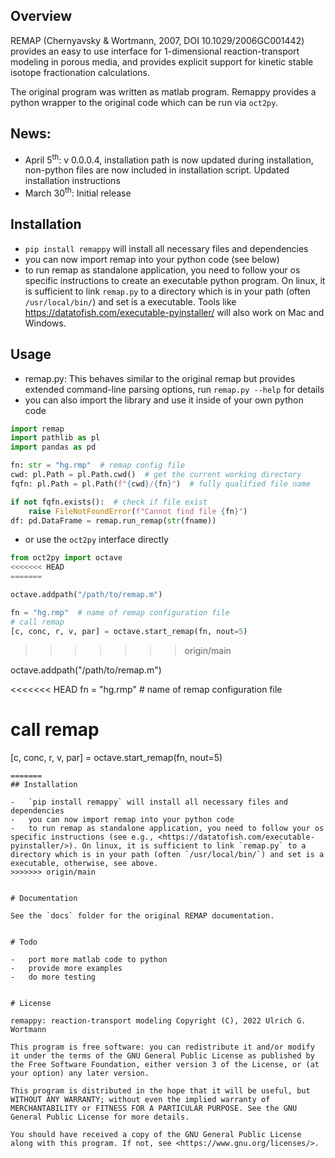 ## Overview

REMAP (Chernyavsky & Wortmann, 2007, DOI 10.1029/2006GC001442) provides an easy to use interface for 1-dimensional reaction-transport modeling in porous media, and provides explicit support for kinetic stable isotope fractionation calculations.

The original program was written as matlab program. Remappy provides a python wrapper to the original code which can be run via `oct2py`.


## News:

-   April 5<sup>th</sup>: v 0.0.0.4, installation path is now updated during installation, non-python files are now included in installation script. Updated installation instructions
-   March 30<sup>th</sup>: Initial release


## Installation

-   `pip install remappy` will install all necessary files and dependencies
-   you can now import remap into your python code (see below)
-   to run remap as standalone application, you need to follow your os specific instructions to create an executable python program. On linux, it is sufficient to link `remap.py` to a directory which is in your path (often `/usr/local/bin/`) and set is a executable. Tools like <https://datatofish.com/executable-pyinstaller/> will also work on Mac and Windows.


## Usage

-   remap.py: This behaves similar to the original remap but provides extended command-line parsing options, run `remap.py --help` for details
-   you can also import the library and use it inside of your own python code

```python
import remap
import pathlib as pl
import pandas as pd

fn: str = "hg.rmp"  # remap config file
cwd: pl.Path = pl.Path.cwd()  # get the current working directory
fqfn: pl.Path = pl.Path(f"{cwd}/{fn}")  # fully qualified file name

if not fqfn.exists():  # check if file exist
    raise FileNotFoundError(f"Cannot find file {fn}")
df: pd.DataFrame = remap.run_remap(str(fname))
```

-   or use the `oct2py` interface directly

```python
from oct2py import octave
<<<<<<< HEAD
=======

octave.addpath("/path/to/remap.m")

fn = "hg.rmp"  # name of remap configuration file
# call remap
[c, conc, r, v, par] = octave.start_remap(fn, nout=5)
```
>>>>>>> origin/main

octave.addpath("/path/to/remap.m")

<<<<<<< HEAD
fn = "hg.rmp"  # name of remap configuration file
# call remap
[c, conc, r, v, par] = octave.start_remap(fn, nout=5)
```
=======
## Installation

-   `pip install remappy` will install all necessary files and dependencies
-   you can now import remap into your python code
-   to run remap as standalone application, you need to follow your os specific instructions (see e.g., <https://datatofish.com/executable-pyinstaller/>). On linux, it is sufficient to link `remap.py` to a directory which is in your path (often `/usr/local/bin/`) and set is a executable, otherwise, see above.
>>>>>>> origin/main


# Documentation

See the `docs` folder for the original REMAP documentation.


# Todo

-   port more matlab code to python
-   provide more examples
-   do more testing


# License

remappy: reaction-transport modeling Copyright (C), 2022 Ulrich G. Wortmann

This program is free software: you can redistribute it and/or modify it under the terms of the GNU General Public License as published by the Free Software Foundation, either version 3 of the License, or (at your option) any later version.

This program is distributed in the hope that it will be useful, but WITHOUT ANY WARRANTY; without even the implied warranty of MERCHANTABILITY or FITNESS FOR A PARTICULAR PURPOSE. See the GNU General Public License for more details.

You should have received a copy of the GNU General Public License along with this program. If not, see <https://www.gnu.org/licenses/>.